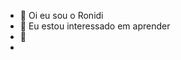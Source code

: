 - 👋 Oi eu sou o Ronidi
- 👀 Eu estou interessado em aprender 
- 🌱 
- 

<!---
RONIDI123/RONIDI123 is a ✨ special ✨ repository because its `README.md` (this file) appears on your GitHub profile.
You can click the Preview link to take a look at your changes.
--->
